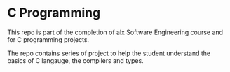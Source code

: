# C Programming

This repo is part of the completion of alx Software Engineering course and for C programming projects.

The repo contains series of project to help the student understand the basics of C langauge, the compilers and types.